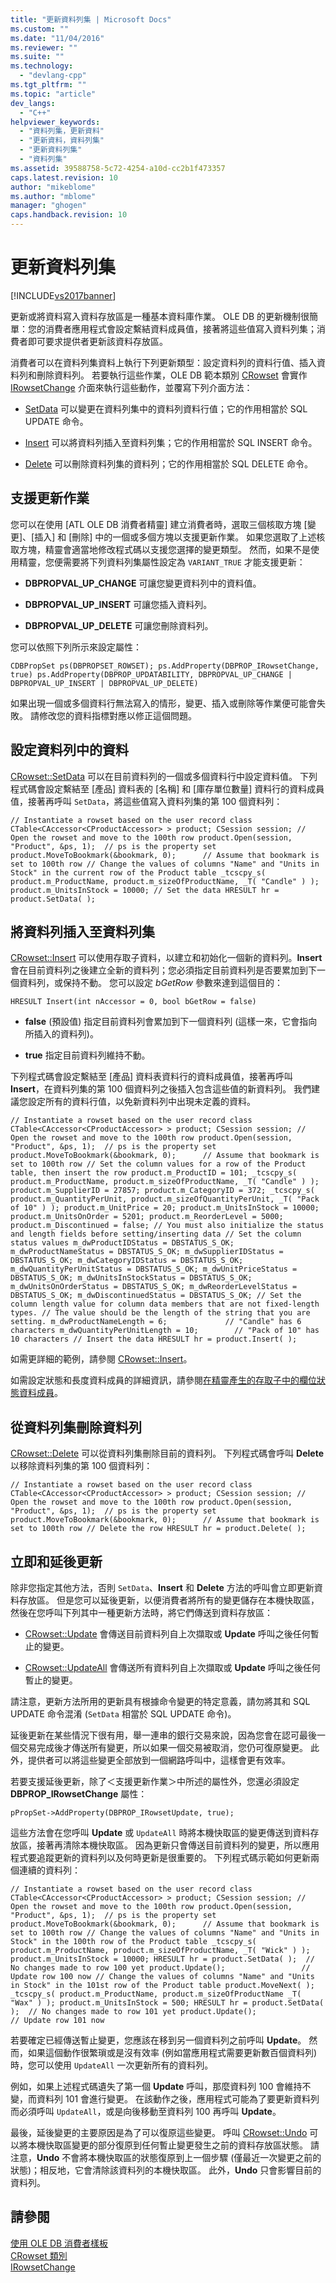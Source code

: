 ```yaml
---
title: "更新資料列集 | Microsoft Docs"
ms.custom: ""
ms.date: "11/04/2016"
ms.reviewer: ""
ms.suite: ""
ms.technology: 
  - "devlang-cpp"
ms.tgt_pltfrm: ""
ms.topic: "article"
dev_langs: 
  - "C++"
helpviewer_keywords: 
  - "資料列集，更新資料"
  - "更新資料，資料列集"
  - "更新資料列集"
  - "資料列集"
ms.assetid: 39588758-5c72-4254-a10d-cc2b1f473357
caps.latest.revision: 10
author: "mikeblome"
ms.author: "mblome"
manager: "ghogen"
caps.handback.revision: 10
---
```

# 更新資料列集
[!INCLUDE[vs2017banner](../../assembler/inline/includes/vs2017banner.md)]

更新或將資料寫入資料存放區是一種基本資料庫作業。 OLE DB 的更新機制很簡單：您的消費者應用程式會設定繫結資料成員值，接著將這些值寫入資料列集；消費者即可要求提供者更新該資料存放區。  
  
 消費者可以在資料列集資料上執行下列更新類型：設定資料列的資料行值、插入資料列和刪除資料列。 若要執行這些作業，OLE DB 範本類別 [CRowset](../../data/oledb/crowset-class.md) 會實作 [IRowsetChange](https://msdn.microsoft.com/en-us/library/ms715790.aspx) 介面來執行這些動作，並覆寫下列介面方法：  
  
-   [SetData](../../data/oledb/crowset-setdata.md) 可以變更在資料列集中的資料列資料行值；它的作用相當於 SQL UPDATE 命令。  
  
-   [Insert](../../data/oledb/crowset-insert.md) 可以將資料列插入至資料列集；它的作用相當於 SQL INSERT 命令。  
  
-   [Delete](../../data/oledb/crowset-delete.md) 可以刪除資料列集的資料列；它的作用相當於 SQL DELETE 命令。  
  
## 支援更新作業  
 您可以在使用 \[ATL OLE DB 消費者精靈\] 建立消費者時，選取三個核取方塊 \[變更\]、\[插入\] 和 \[刪除\] 中的一個或多個方塊以支援更新作業。 如果您選取了上述核取方塊，精靈會適當地修改程式碼以支援您選擇的變更類型。 然而，如果不是使用精靈，您便需要將下列資料列集屬性設定為 `VARIANT_TRUE` 才能支援更新：  
  
-   **DBPROPVAL\_UP\_CHANGE** 可讓您變更資料列中的資料值。  
  
-   **DBPROPVAL\_UP\_INSERT** 可讓您插入資料列。  
  
-   **DBPROPVAL\_UP\_DELETE** 可讓您刪除資料列。  
  
 您可以依照下列所示來設定屬性：  
  
```  
CDBPropSet ps(DBPROPSET_ROWSET); ps.AddProperty(DBPROP_IRowsetChange, true) ps.AddProperty(DBPROP_UPDATABILITY, DBPROPVAL_UP_CHANGE | DBPROPVAL_UP_INSERT | DBPROPVAL_UP_DELETE)  
```  
  
 如果出現一個或多個資料行無法寫入的情形，變更、插入或刪除等作業便可能會失敗。 請修改您的資料指標對應以修正這個問題。  
  
## 設定資料列中的資料  
 [CRowset::SetData](../../data/oledb/crowset-setdata.md) 可以在目前資料列的一個或多個資料行中設定資料值。 下列程式碼會設定繫結至 \[產品\] 資料表的 \[名稱\] 和 \[庫存單位數量\] 資料行的資料成員值，接著再呼叫 `SetData`，將這些值寫入資料列集的第 100 個資料列：  
  
```  
// Instantiate a rowset based on the user record class CTable<CAccessor<CProductAccessor> > product; CSession session; // Open the rowset and move to the 100th row product.Open(session, "Product", &ps, 1);  // ps is the property set product.MoveToBookmark(&bookmark, 0);      // Assume that bookmark is set to 100th row // Change the values of columns "Name" and "Units in Stock" in the current row of the Product table _tcscpy_s( product.m_ProductName, product.m_sizeOfProductName, _T( "Candle" ) ); product.m_UnitsInStock = 10000; // Set the data HRESULT hr = product.SetData( );  
```  
  
## 將資料列插入至資料列集  
 [CRowset::Insert](../../data/oledb/crowset-insert.md) 可以使用存取子資料，以建立和初始化一個新的資料列。**Insert** 會在目前資料列之後建立全新的資料列；您必須指定目前資料列是否要累加到下一個資料列，或保持不動。 您可以設定 *bGetRow* 參數來達到這個目的：  
  
```  
HRESULT Insert(int nAccessor = 0, bool bGetRow = false)  
```  
  
-   **false** \(預設值\) 指定目前資料列會累加到下一個資料列 \(這樣一來，它會指向所插入的資料列\)。  
  
-   **true** 指定目前資料列維持不動。  
  
 下列程式碼會設定繫結至 \[產品\] 資料表資料行的資料成員值，接著再呼叫 **Insert**，在資料列集的第 100 個資料列之後插入包含這些值的新資料列。 我們建議您設定所有的資料行值，以免新資料列中出現未定義的資料。  
  
```  
// Instantiate a rowset based on the user record class CTable<CAccessor<CProductAccessor> > product; CSession session; // Open the rowset and move to the 100th row product.Open(session, "Product", &ps, 1);  // ps is the property set product.MoveToBookmark(&bookmark, 0);      // Assume that bookmark is set to 100th row // Set the column values for a row of the Product table, then insert the row product.m_ProductID = 101; _tcscpy_s( product.m_ProductName, product.m_sizeOfProductName, _T( "Candle" ) ); product.m_SupplierID = 27857; product.m_CategoryID = 372; _tcscpy_s( product.m_QuantityPerUnit, product.m_sizeOfQuantityPerUnit, _T( "Pack of 10" ) ); product.m_UnitPrice = 20; product.m_UnitsInStock = 10000; product.m_UnitsOnOrder = 5201; product.m_ReorderLevel = 5000; product.m_Discontinued = false; // You must also initialize the status and length fields before setting/inserting data // Set the column status values m_dwProductIDStatus = DBSTATUS_S_OK; m_dwProductNameStatus = DBSTATUS_S_OK; m_dwSupplierIDStatus = DBSTATUS_S_OK; m_dwCategoryIDStatus = DBSTATUS_S_OK; m_dwQuantityPerUnitStatus = DBSTATUS_S_OK; m_dwUnitPriceStatus = DBSTATUS_S_OK; m_dwUnitsInStockStatus = DBSTATUS_S_OK; m_dwUnitsOnOrderStatus = DBSTATUS_S_OK; m_dwReorderLevelStatus = DBSTATUS_S_OK; m_dwDiscontinuedStatus = DBSTATUS_S_OK; // Set the column length value for column data members that are not fixed-length types. // The value should be the length of the string that you are setting. m_dwProductNameLength = 6;             // "Candle" has 6 characters m_dwQuantityPerUnitLength = 10;        // "Pack of 10" has 10 characters // Insert the data HRESULT hr = product.Insert( );  
```  
  
 如需更詳細的範例，請參閱 [CRowset::Insert](../../data/oledb/crowset-insert.md)。  
  
 如需設定狀態和長度資料成員的詳細資訊，請參閱[在精靈產生的存取子中的欄位狀態資料成員](../../data/oledb/field-status-data-members-in-wizard-generated-accessors.md)。  
  
## 從資料列集刪除資料列  
 [CRowset::Delete](../../data/oledb/crowset-delete.md) 可以從資料列集刪除目前的資料列。 下列程式碼會呼叫 **Delete** 以移除資料列集的第 100 個資料列：  
  
```  
// Instantiate a rowset based on the user record class CTable<CAccessor<CProductAccessor> > product; CSession session; // Open the rowset and move to the 100th row product.Open(session, "Product", &ps, 1);  // ps is the property set product.MoveToBookmark(&bookmark, 0);      // Assume that bookmark is set to 100th row // Delete the row HRESULT hr = product.Delete( );  
```  
  
## 立即和延後更新  
 除非您指定其他方法，否則 `SetData`、**Insert** 和 **Delete** 方法的呼叫會立即更新資料存放區。 但是您可以延後更新，以便消費者將所有的變更儲存在本機快取區，然後在您呼叫下列其中一種更新方法時，將它們傳送到資料存放區：  
  
-   [CRowset::Update](../../data/oledb/crowset-update.md) 會傳送目前資料列自上次擷取或 **Update** 呼叫之後任何暫止的變更。  
  
-   [CRowset::UpdateAll](../../data/oledb/crowset-updateall.md) 會傳送所有資料列自上次擷取或 **Update** 呼叫之後任何暫止的變更。  
  
 請注意，更新方法所用的更新具有根據命令變更的特定意義，請勿將其和 SQL UPDATE 命令混淆 \(`SetData` 相當於 SQL UPDATE 命令\)。  
  
 延後更新在某些情況下很有用，舉一連串的銀行交易來說，因為您會在認可最後一個交易完成後才傳送所有變更，所以如果一個交易被取消，您仍可復原變更。 此外，提供者可以將這些變更全部放到一個網路呼叫中，這樣會更有效率。  
  
 若要支援延後更新，除了＜支援更新作業＞中所述的屬性外，您還必須設定 **DBPROP\_IRowsetChange** 屬性：  
  
```  
pPropSet->AddProperty(DBPROP_IRowsetUpdate, true);  
```  
  
 這些方法會在您呼叫 **Update** 或 `UpdateAll` 時將本機快取區的變更傳送到資料存放區，接著再清除本機快取區。 因為更新只會傳送目前資料列的變更，所以應用程式要追蹤更新的資料列以及何時更新是很重要的。 下列程式碼示範如何更新兩個連續的資料列：  
  
```  
// Instantiate a rowset based on the user record class CTable<CAccessor<CProductAccessor> > product; CSession session; // Open the rowset and move to the 100th row product.Open(session, "Product", &ps, 1);  // ps is the property set product.MoveToBookmark(&bookmark, 0);      // Assume that bookmark is set to 100th row // Change the values of columns "Name" and "Units in Stock" in the 100th row of the Product table _tcscpy_s( product.m_ProductName, product.m_sizeOfProductName, _T( "Wick" ) ); product.m_UnitsInStock = 10000; HRESULT hr = product.SetData( );  // No changes made to row 100 yet product.Update();                 // Update row 100 now // Change the values of columns "Name" and "Units in Stock" in the 101st row of the Product table product.MoveNext( ); _tcscpy_s( product.m_ProductName, product.m_sizeOfProductName _T( "Wax" ) ); product.m_UnitsInStock = 500; HRESULT hr = product.SetData( );  // No changes made to row 101 yet product.Update();                 // Update row 101 now  
```  
  
 若要確定已經傳送暫止變更，您應該在移到另一個資料列之前呼叫 **Update**。 然而，如果這個動作很繁瑣或是沒有效率 \(例如當應用程式需要更新數百個資料列\) 時，您可以使用 `UpdateAll` 一次更新所有的資料列。  
  
 例如，如果上述程式碼遺失了第一個 **Update** 呼叫，那麼資料列 100 會維持不變，而資料列 101 會進行變更。 在該動作之後，應用程式可能為了要更新資料列而必須呼叫 `UpdateAll`，或是向後移動至資料列 100 再呼叫 **Update**。  
  
 最後，延後變更的主要原因是為了可以復原這些變更。 呼叫 [CRowset::Undo](../../data/oledb/crowset-undo.md) 可以將本機快取區變更的部分復原到任何暫止變更發生之前的資料存放區狀態。 請注意，**Undo** 不會將本機快取區的狀態復原到上一個步驟 \(僅最近一次變更之前的狀態\)；相反地，它會清除該資料列的本機快取區。 此外，**Undo** 只會影響目前的資料列。  
  
## 請參閱  
 [使用 OLE DB 消費者樣板](../../data/oledb/working-with-ole-db-consumer-templates.md)   
 [CRowset 類別](../../data/oledb/crowset-class.md)   
 [IRowsetChange](https://msdn.microsoft.com/en-us/library/ms715790.aspx)